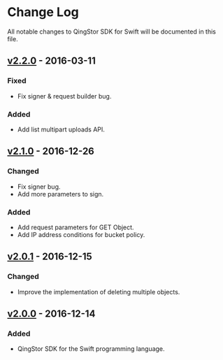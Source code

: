 # Change Log
All notable changes to QingStor SDK for Swift will be documented in this file.

## [v2.2.0] - 2016-03-11

### Fixed
- Fix signer & request builder bug.

### Added
- Add list multipart uploads API.

## [v2.1.0] - 2016-12-26

### Changed
- Fix signer bug.
- Add more parameters to sign.

### Added
- Add request parameters for GET Object.
- Add IP address conditions for bucket policy.

## [v2.0.1] - 2016-12-15

### Changed
- Improve the implementation of deleting multiple objects.

## [v2.0.0] - 2016-12-14

### Added
- QingStor SDK for the Swift programming language.

[v2.2.0]: https://github.com/yunify/qingstor-sdk-swift/compare/v2.1.0...v2.2.0
[v2.1.0]: https://github.com/yunify/qingstor-sdk-swift/compare/v2.0.1...v2.1.0
[v2.0.1]: https://github.com/yunify/qingstor-sdk-swift/compare/v2.0.0...v2.0.1
[v2.0.0]: https://github.com/yunify/qingstor-sdk-swift/compare/v2.0.0...v2.0.0
